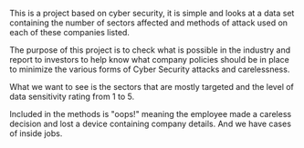This is a project based on cyber security, it is simple and looks at a data set containing
the number of sectors affected and methods of attack used on each of these companies listed.

The purpose of this project is to check what is possible in the industry and report to investors
to help know what company policies should be in place to minimize the various forms of Cyber
Security attacks and carelessness.

What we want to see is the sectors that are mostly targeted and the level of data sensitivity
rating from 1 to 5.

Included in the methods is "oops!" meaning the employee made a careless decision and lost
a device containing company details. And we have cases of inside jobs.
